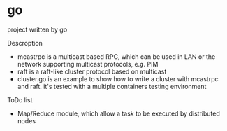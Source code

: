 # go
project written by go

Descroption
- mcastrpc is a multicast based RPC, which can be used in LAN or the network supporting multicast protocols, e.g. PIM
- raft is a raft-like cluster protocol based on multicast
- cluster.go is an example to show how to write a cluster with mcastrpc and raft. it's tested with a multiple containers testing environment

ToDo list
- Map/Reduce module, which allow a task to be executed by distributed nodes

